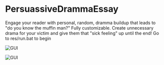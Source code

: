# PersuassiveDrammaEssay
Engage your reader with personal, random, dramma buildup that leads to "do you know the muffin man?" Fully customizable. Create unnecessary drama for your victim and give them that "sick feeling" up until the end! Go to res/run.bat to begin

![GUI](https://i.imgur.com/rz1NYEa.png)

![GUI](https://i.imgur.com/JgmEmYp.png)
